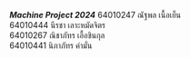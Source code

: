 ***Machine Project 2024***
64010247 ณัฐพล เนื้อเย็น <br>
64010444 นีรชา เลาะหมัดจิตร <br>
64010267 ณิชาภัทร เอื้อชินกุล <br>
64010441 นิภาภัทร คำมั่น <br>
